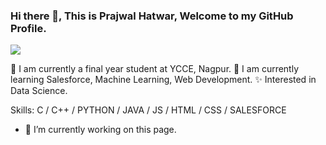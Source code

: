 ### Hi there 👋, This is Prajwal Hatwar, Welcome to my GitHub Profile.
![](https://media0.giphy.com/media/qgQUggAC3Pfv687qPC/giphy.gif)

🏫 I am currently a final year student at YCCE, Nagpur.
🌱 I am currently learning Salesforce, Machine Learning, Web Development.
✨ Interested in Data Science.

Skills: C / C++ /  PYTHON / JAVA / JS / HTML / CSS / SALESFORCE

- 🔭 I’m currently working on this page. 




